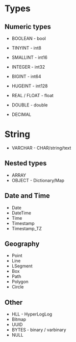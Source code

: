 # Types

## Numeric types

- BOOLEAN - bool
- TINYINT - int8
- SMALLINT - int16
- INTEGER - int32
- BIGINT - int64
- HUGEINT - int128

- REAL / FLOAT - float
- DOUBLE - double

- DECIMAL

# String
- VARCHAR - CHAR/string/text

## Nested types

- ARRAY
- OBJECT - Dictionary/Map

## Date and Time
- Date
- DateTime
- Time
- Timestamp
- Timestamp_TZ

## Geography
- Point
- Line
- LSegment
- Box
- Path
- Polygon
- Circle

## Other
- HLL - HyperLogLog
- Bitmap
- UUID
- BYTES - binary / varbinary
- NULL
